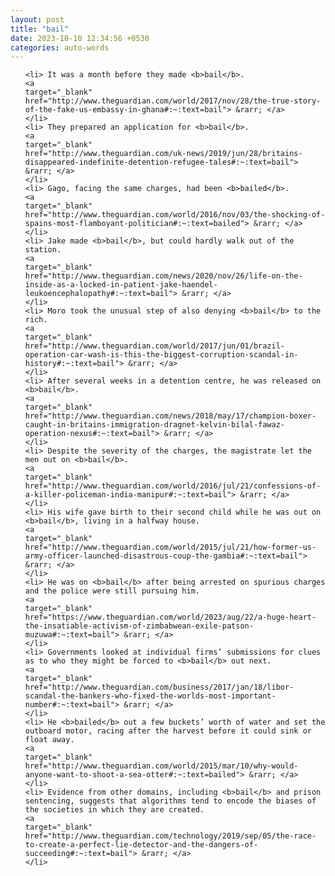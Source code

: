 ```yaml
---
layout: post
title: "bail"
date: 2023-10-10 12:34:56 +0530
categories: auto-words
---
```

<ol>

    <li> It was a month before they made <b>bail</b>.
    <a 
    target="_blank" 
    href="http://www.theguardian.com/world/2017/nov/28/the-true-story-of-the-fake-us-embassy-in-ghana#:~:text=bail"> &rarr; </a>
    </li>
    <li> They prepared an application for <b>bail</b>.
    <a 
    target="_blank" 
    href="http://www.theguardian.com/uk-news/2019/jun/28/britains-disappeared-indefinite-detention-refugee-tales#:~:text=bail"> &rarr; </a>
    </li>
    <li> Gago, facing the same charges, had been <b>bailed</b>.
    <a 
    target="_blank" 
    href="http://www.theguardian.com/world/2016/nov/03/the-shocking-of-spains-most-flamboyant-politician#:~:text=bailed"> &rarr; </a>
    </li>
    <li> Jake made <b>bail</b>, but could hardly walk out of the station.
    <a 
    target="_blank" 
    href="http://www.theguardian.com/news/2020/nov/26/life-on-the-inside-as-a-locked-in-patient-jake-haendel-leukoencephalopathy#:~:text=bail"> &rarr; </a>
    </li>
    <li> Moro took the unusual step of also denying <b>bail</b> to the rich.
    <a 
    target="_blank" 
    href="http://www.theguardian.com/world/2017/jun/01/brazil-operation-car-wash-is-this-the-biggest-corruption-scandal-in-history#:~:text=bail"> &rarr; </a>
    </li>
    <li> After several weeks in a detention centre, he was released on <b>bail</b>.
    <a 
    target="_blank" 
    href="http://www.theguardian.com/news/2018/may/17/champion-boxer-caught-in-britains-immigration-dragnet-kelvin-bilal-fawaz-operation-nexus#:~:text=bail"> &rarr; </a>
    </li>
    <li> Despite the severity of the charges, the magistrate let the men out on <b>bail</b>.
    <a 
    target="_blank" 
    href="http://www.theguardian.com/world/2016/jul/21/confessions-of-a-killer-policeman-india-manipur#:~:text=bail"> &rarr; </a>
    </li>
    <li> His wife gave birth to their second child while he was out on <b>bail</b>, living in a halfway house.
    <a 
    target="_blank" 
    href="http://www.theguardian.com/world/2015/jul/21/how-former-us-army-officer-launched-disastrous-coup-the-gambia#:~:text=bail"> &rarr; </a>
    </li>
    <li> He was on <b>bail</b> after being arrested on spurious charges and the police were still pursuing him.
    <a 
    target="_blank" 
    href="https://www.theguardian.com/world/2023/aug/22/a-huge-heart-the-insatiable-activism-of-zimbabwean-exile-patson-muzuwa#:~:text=bail"> &rarr; </a>
    </li>
    <li> Governments looked at individual firms’ submissions for clues as to who they might be forced to <b>bail</b> out next.
    <a 
    target="_blank" 
    href="http://www.theguardian.com/business/2017/jan/18/libor-scandal-the-bankers-who-fixed-the-worlds-most-important-number#:~:text=bail"> &rarr; </a>
    </li>
    <li> He <b>bailed</b> out a few buckets’ worth of water and set the outboard motor, racing after the harvest before it could sink or float away.
    <a 
    target="_blank" 
    href="http://www.theguardian.com/world/2015/mar/10/why-would-anyone-want-to-shoot-a-sea-otter#:~:text=bailed"> &rarr; </a>
    </li>
    <li> Evidence from other domains, including <b>bail</b> and prison sentencing, suggests that algorithms tend to encode the biases of the societies in which they are created.
    <a 
    target="_blank" 
    href="http://www.theguardian.com/technology/2019/sep/05/the-race-to-create-a-perfect-lie-detector-and-the-dangers-of-succeeding#:~:text=bail"> &rarr; </a>
    </li>